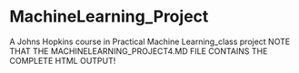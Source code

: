# MachineLearning_Project
A Johns Hopkins course in Practical Machine Learning_class project
NOTE THAT THE MACHINELEARNING_PROJECT4.MD FILE CONTAINS THE COMPLETE HTML OUTPUT!
